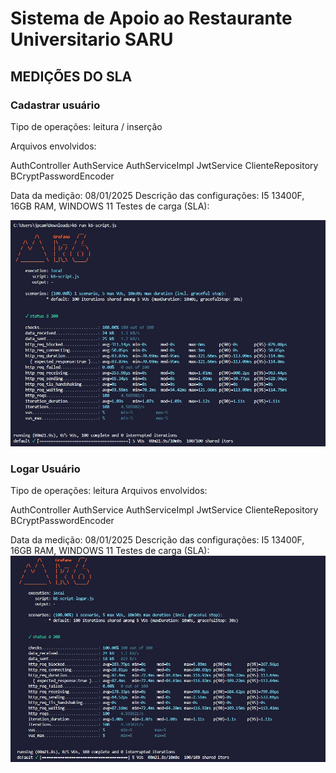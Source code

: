 # Sistema de Apoio ao Restaurante Universitario SARU


## MEDIÇÕES DO SLA

### Cadastrar usuário
Tipo de operações: leitura / inserção

Arquivos envolvidos:

AuthController
AuthService
AuthServiceImpl
JwtService
ClienteRepository
BCryptPasswordEncoder

Data da medição: 08/01/2025
Descrição das configurações: I5 13400F, 16GB RAM, WINDOWS 11
Testes de carga (SLA):

![alt text](image.png)


### Logar Usuário
Tipo de operações: leitura 
Arquivos envolvidos:

AuthController
AuthService
AuthServiceImpl
JwtService
ClienteRepository
BCryptPasswordEncoder

Data da medição: 08/01/2025
Descrição das configurações: I5 13400F, 16GB RAM, WINDOWS 11
Testes de carga (SLA):
![alt text](image-1.png)

